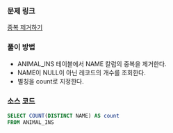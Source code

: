 ### 문제 링크
[중복 제거하기](https://school.programmers.co.kr/learn/courses/30/lessons/59408)

### 풀이 방법
- ANIMAL_INS 테이블에서 NAME 칼럼의 중복을 제거한다.
- NAME이 NULL이 아닌 레코드의 개수를 조회한다.
- 별칭을 count로 지정한다.

### 소스 코드
```sql
SELECT COUNT(DISTINCT NAME) AS count
FROM ANIMAL_INS 
```